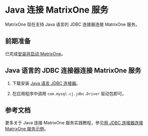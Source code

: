 # Java 连接 MatrixOne 服务

MatrixOne 现在支持 Java 语言的 JDBC 连接器连接 MatrixOne 服务。

## 前期准备

已完成[安装并启动 MatrixOne](../../Get-Started/install-standalone-matrixone.md)。

## Java 语言的 JDBC 连接器连接 MatrixOne 服务

1. 下载安装 [Java 语言 JDBC 连接器](https://dev.mysql.com/downloads/connector/j/)。

2. 在应用程序中调用 `com.mysql.cj.jdbc.Driver` 驱动包即可。

## 参考文档

更多关于 Java 连接 MatrixOne 服务实践教程，参见[用 JDBC 连接器连接 MatrixOne 服务示例](../../Tutorial/develop-java-connect-mo.md)。
